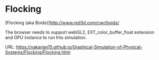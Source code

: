# **Flocking**
[Flocking (aka Boids)]http://www.red3d.com/cwr/boids/

The browser needs to support webGL2, EXT_color_buffer_float extension and GPU instance to run this simulation.

URL: https://vakarian15.github.io/Graphical-Simulation-of-Physical-Systems/Flocking/Flocking.html
